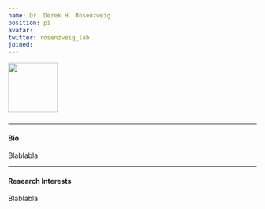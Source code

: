 ```yaml
---
name: Dr. Derek H. Rosenzweig
position: pi
avatar:
twitter: rosenzweig_lab
joined:
---
```


<img width="100" src="{{site.baseurl}}/images/people/{{page.avatar}}" data-action="zoom">

<h3>
<a href="mailto:derek.rosenzweig@mcgill.ca"><i class="fa fa-envelope"></i></a>
<a href="https://twitter.com/rosenzweig_lab"><i class="fa fa-twitter"></i></a>
<a href="https://www.linkedin.com/in/derekrosenzweigphd/"><i class="fa fa-linkedin square"></i></a>
<a href="https://scholar.google.com/citations?hl=en&user=jUzBxPMAAAAJ"><i class="ai ai-google-scholar-square"></i></a>
</h3>
<hr>

#### Bio

Blablabla


<hr>

#### Research Interests

Blablabla
